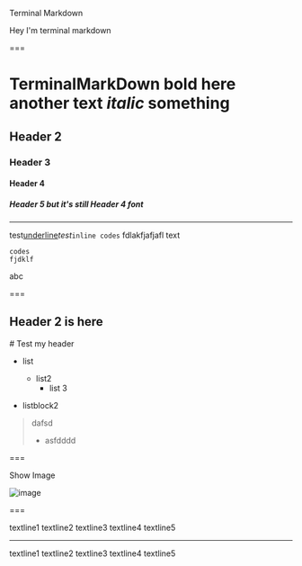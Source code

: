 <bhr>Terminal  Markdown</bhr>

Hey I'm terminal markdown

===

# TerminalMarkDown **bold here** another text *italic* something

## Header 2

### Header 3

#### Header 4

##### Header 5 but it's still Header 4 font

---

test<u>underline</u>*test*`inline codes`
fdlakfjafjafl
text

```
codes
fjdklf
```
abc

===

## Header 2 is here

\# Test my header

- list
    - list2
        - list 3

- listblock2

> dafsd
> - asfdddd

===

<bhr>Show Image</bhr>

![image](/Users/quan/Documents/GitHub/TerminalMarkDown/10x10test.png)

===

textline1
textline2
textline3
textline4
textline5

---

textline1
textline2
textline3
textline4
textline5